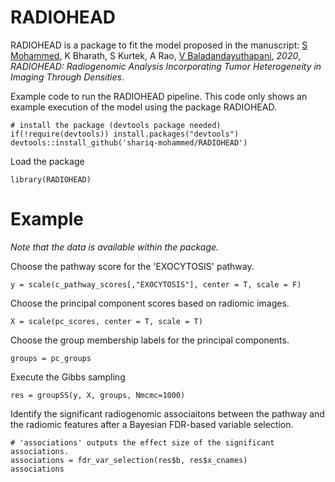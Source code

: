# RADIOHEAD

RADIOHEAD is a package to fit the model proposed in the manuscript: 
[S Mohammed](shariq-mohammed.github.io), K Bharath, S Kurtek, A Rao, [V Baladandayuthapani](bayesrx.github.io), *2020*, _RADIOHEAD: Radiogenomic Analysis Incorporating Tumor Heterogeneity in Imaging Through Densities_.

Example code to run the RADIOHEAD pipeline. This code only shows an example execution of the model using the package RADIOHEAD.

```
# install the package (devtools package needed)
if(!require(devtools)) install.packages("devtools")
devtools::install_github('shariq-mohammed/RADIOHEAD')
```

Load the package
```
library(RADIOHEAD)
```

# Example

_Note that the data is available within the package._

Choose the pathway score for the 'EXOCYTOSIS' pathway.
```
y = scale(c_pathway_scores[,"EXOCYTOSIS"], center = T, scale = F)
```

Choose the principal component scores based on radiomic images.
```
X = scale(pc_scores, center = T, scale = T)
```

Choose the group membership labels for the principal components.
```
groups = pc_groups
```

Execute the Gibbs sampling
```
res = groupSS(y, X, groups, Nmcmc=1000)
```

Identify the significant radiogenomic associaitons between the pathway and the radiomic features after a Bayesian FDR-based variable selection.
```
# 'associations' outputs the effect size of the significant associations.
associations = fdr_var_selection(res$b, res$x_cnames)
associations
```
